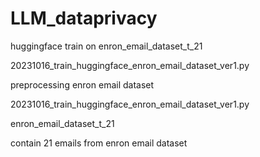 # LLM_dataprivacy

huggingface train on enron_email_dataset_t_21

20231016_train_huggingface_enron_email_dataset_ver1.py



preprocessing enron email dataset

20231016_train_huggingface_enron_email_dataset_ver1.py


enron_email_dataset_t_21

contain 21 emails from enron email dataset
